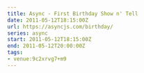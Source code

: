 ```yaml
---
title: Async - First Birthday Show n' Tell
date: 2011-05-12T18:15:00Z
url: https://asyncjs.com/birthday/
series: async
start: 2011-05-12T18:15:00Z
end: 2011-05-12T20:00:00Z
tags:
- venue:9c2xrvg7+m9
---
```

